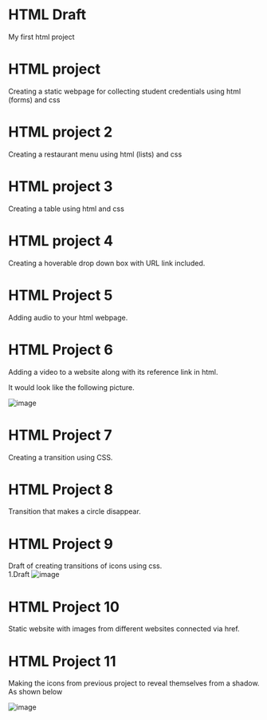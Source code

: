 

# HTML Draft
My first html project 

# HTML project

Creating a static webpage for collecting student credentials  using html (forms)  and css

# HTML project 2

Creating a restaurant menu using html (lists) and css

# HTML project 3

Creating a table using html and css

# HTML project 4

Creating  a hoverable drop down box with URL link included. 

# HTML Project 5

Adding audio to your html webpage.

# HTML Project 6

Adding a video to a website along with its reference link in html.

It would look like the following picture.

![image](https://github.com/Geus7/htmldraft/assets/137599918/84150080-67c4-4b32-ba31-624c06764974)

# HTML Project 7

Creating a transition using CSS.

# HTML Project 8

Transition that makes a circle disappear.

# HTML Project 9

Draft of creating transitions of icons using css.
<br>
 1.Draft
![image](https://github.com/Geus7/htmldraft/assets/137599918/211896ac-b89d-4280-90b5-ec0d0b1c706d)

# HTML Project 10

Static website with images from different websites connected via href.

# HTML Project 11

Making the icons from previous project to reveal themselves from a shadow.
As shown below

![image](https://github.com/Geus7/htmldraft/assets/137599918/d2b97750-3f99-474c-a94b-eee396dd40e0)




